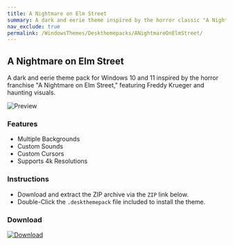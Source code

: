 ```yaml
---
title: A Nightmare on Elm Street
summary: A dark and eerie theme inspired by the horror classic "A Nightmare on Elm Street," featuring Freddy Krueger and haunting visuals.
nav_exclude: true
permalink: /WindowsThemes/Deskthemepacks/ANightmareOnElmStreet/
---
```


## A Nightmare on Elm Street

A dark and eerie theme pack for Windows 10 and 11 inspired by the horror franchise "A Nightmare on Elm Street," featuring Freddy Krueger and haunting visuals.

![Preview](https://gitlab.com/the-back-room/deskthemepacks/sfw/a-nightmare-on-elm-street/-/raw/main/Extras/Preview.bmp)

### Features

- Multiple Backgrounds
- Custom Sounds
- Custom Cursors
- Supports 4k Resolutions

### Instructions

- Download and extract the ZIP archive via the `ZIP` link below.
- Double-Click the `.deskthemepack` file included to install the theme.

### Download

[![Download](https://img.shields.io/badge/GitLab-black?style=plastic&&logoColor=white&logoSize=auto&label=GitLab&labelColor=red&color=black&cacheSeconds=3600)](https://gitlab.com/the-back-room/deskthemepacks/sfw/a-nightmare-on-elm-street/-/archive/main/a-nightmare-on-elm-street-main.zip)